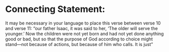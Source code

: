 # Connecting Statement:

It may be necessary in your language to place this verse between verse 10 and verse 11: “our father Isaac, it was said to her, ‘The older will serve the younger.’ Now the children were not yet born and had not yet done anything good or bad, but so that the purpose of God according to choice might stand—not because of actions, but because of him who calls. It is just”